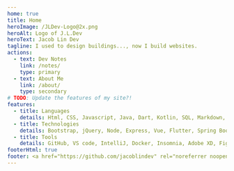 ```yaml
---
home: true
title: Home
heroImage: /JLDev-Logo@2x.png
heroAlt: Logo of J.L.Dev
heroText: Jacob Lin Dev
tagline: I used to design buildings..., now I build websites.
actions:
  - text: Dev Notes
    link: /notes/
    type: primary
  - text: About Me
    link: /about/
    type: secondary
# TODO: Update the features of my site?!
features:
  - title: Languages
    details: Html, CSS, Javascript, Java, Dart, Kotlin, SQL, Markdown, Shell Script
  - title: Technologies
    details: Bootstrap, jQuery, Node, Express, Vue, Flutter, Spring Boot, Struts 2, Servlet & JSP
  - title: Tools
    details: GitHub, VS code, IntelliJ, Docker, Insomnia, Adobe XD, Figma, Canva
footerHtml: true
footer: <a href="https://github.com/jacoblindev" rel="noreferrer noopener" target="_blank">Jacob Lin</a> &copy; 2022 All Rights Reserved &nbsp;|&nbsp; Power by <a href="https://v2.vuepress.vuejs.org/" rel="noreferrer noopener" target="_blank">Vuepress</a>
---
```

